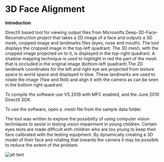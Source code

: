 # 3D Face Alignment

**Introduction**

DirectX based tool for viewing output files from Microsofts Deep-3D-Face-Reconstruction project that takes a 2D image of a face and outputs a 3D mesh, cropped image and landmarks files (eyes, nose and mouth). The tool displays the cropped image in the top-left quadrant. The 3D mesh, with the cropped image projected on to it, is displayed in the top-right quadrant. A shadow mapping technique is used to highlight in red the part of the mesh that is occluded in the original image (bottom-left quadrant).The 2D landmark coordinates for the left and right eye are projected from texture space to world space and displayed in blue. These landmarks are used to rotate the image (Yaw and Roll) and align it with the camera as can be seen in the bottom right quadrant.

To compile the software use VS 2019 with MFC enabled, and the June 2010 DirectX SDK.

To use the software, open a .mesh file from the sample data folder.

The tool was written to explore the possibility of using computer vision techniques to assist in testing vision impairment in young children. Certain eyes tests are made difficult with children who are too young to keep their face calibrated with the testing equipment. By dynamically creating a 3D model of their face and rotating that towards the camera it may be possible to reduce the extent of the problem. 




![alt text](https://github.com/nodecomplete/FaceView/blob/master/FaceView/ScreenShot.jpg)



 
